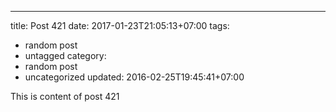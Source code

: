 ---
title: Post 421
date: 2017-01-23T21:05:13+07:00
tags:
  - random post
  - untagged
category:
  - random post
  - uncategorized
updated: 2016-02-25T19:45:41+07:00

This is content of post 421